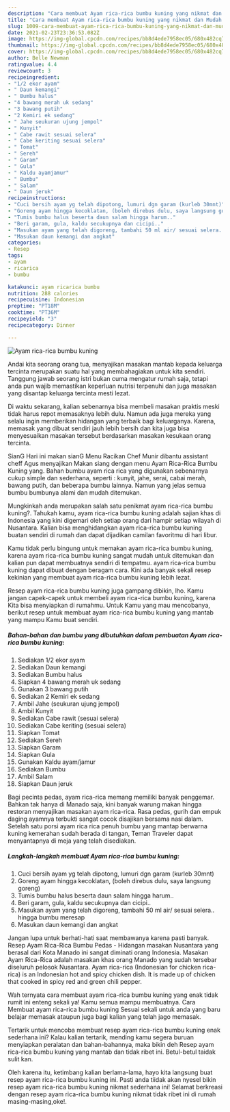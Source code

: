 ```yaml
---
description: "Cara membuat Ayam rica-rica bumbu kuning yang nikmat dan Mudah Dibuat"
title: "Cara membuat Ayam rica-rica bumbu kuning yang nikmat dan Mudah Dibuat"
slug: 1009-cara-membuat-ayam-rica-rica-bumbu-kuning-yang-nikmat-dan-mudah-dibuat
date: 2021-02-23T23:36:53.082Z
image: https://img-global.cpcdn.com/recipes/bb8d4ede7958ec05/680x482cq70/ayam-rica-rica-bumbu-kuning-foto-resep-utama.jpg
thumbnail: https://img-global.cpcdn.com/recipes/bb8d4ede7958ec05/680x482cq70/ayam-rica-rica-bumbu-kuning-foto-resep-utama.jpg
cover: https://img-global.cpcdn.com/recipes/bb8d4ede7958ec05/680x482cq70/ayam-rica-rica-bumbu-kuning-foto-resep-utama.jpg
author: Belle Newman
ratingvalue: 4.4
reviewcount: 3
recipeingredient:
- "1/2 ekor ayam"
- " Daun kemangi"
- " Bumbu halus"
- "4 bawang merah uk sedang"
- "3 bawang putih"
- "2 Kemiri ek sedang"
- " Jahe seukuran ujung jempol"
- " Kunyit"
- " Cabe rawit sesuai selera"
- " Cabe keriting sesuai selera"
- " Tomat"
- " Sereh"
- " Garam"
- " Gula"
- " Kaldu ayamjamur"
- " Bumbu"
- " Salam"
- " Daun jeruk"
recipeinstructions:
- "Cuci bersih ayam yg telah dipotong, lumuri dgn garam (kurleb 30mnt)"
- "Goreng ayam hingga kecoklatan, (boleh direbus dulu, saya langsung goreng)"
- "Tumis bumbu halus beserta daun salam hingga harum.."
- "Beri garam, gula, kaldu secukupnya dan cicipi.."
- "Masukan ayam yang telah digoreng, tambahi 50 ml air/ sesuai selera.. hingga bumbu meresap"
- "Masukan daun kemangi dan angkat"
categories:
- Resep
tags:
- ayam
- ricarica
- bumbu

katakunci: ayam ricarica bumbu 
nutrition: 288 calories
recipecuisine: Indonesian
preptime: "PT18M"
cooktime: "PT36M"
recipeyield: "3"
recipecategory: Dinner

---
```



![Ayam rica-rica bumbu kuning](https://img-global.cpcdn.com/recipes/bb8d4ede7958ec05/680x482cq70/ayam-rica-rica-bumbu-kuning-foto-resep-utama.jpg)

Andai kita seorang orang tua, menyajikan masakan mantab kepada keluarga tercinta merupakan suatu hal yang membahagiakan untuk kita sendiri. Tanggung jawab seorang istri bukan cuma mengatur rumah saja, tetapi anda pun wajib memastikan keperluan nutrisi terpenuhi dan juga masakan yang disantap keluarga tercinta mesti lezat.

Di waktu  sekarang, kalian sebenarnya bisa membeli masakan praktis meski tidak harus repot memasaknya lebih dulu. Namun ada juga mereka yang selalu ingin memberikan hidangan yang terbaik bagi keluarganya. Karena, memasak yang dibuat sendiri jauh lebih bersih dan kita juga bisa menyesuaikan masakan tersebut berdasarkan masakan kesukaan orang tercinta. 

SianG Hari ini makan sianG Menu Racikan Chef Munir dibantu assistant cheff Agus menyajikan Makan siang dengan menu Ayam Rica-Rica Bumbu Kuning yang. Bahan bumbu ayam rica rica yang digunakan sebenarnya cukup simple dan sederhana, seperti : kunyit, jahe, serai, cabai merah, bawang putih, dan beberapa bumbu lainnya. Namun yang jelas semua bumbu bumbunya alami dan mudah ditemukan.

Mungkinkah anda merupakan salah satu penikmat ayam rica-rica bumbu kuning?. Tahukah kamu, ayam rica-rica bumbu kuning adalah sajian khas di Indonesia yang kini digemari oleh setiap orang dari hampir setiap wilayah di Nusantara. Kalian bisa menghidangkan ayam rica-rica bumbu kuning buatan sendiri di rumah dan dapat dijadikan camilan favoritmu di hari libur.

Kamu tidak perlu bingung untuk memakan ayam rica-rica bumbu kuning, karena ayam rica-rica bumbu kuning sangat mudah untuk ditemukan dan kalian pun dapat membuatnya sendiri di tempatmu. ayam rica-rica bumbu kuning dapat dibuat dengan beragam cara. Kini ada banyak sekali resep kekinian yang membuat ayam rica-rica bumbu kuning lebih lezat.

Resep ayam rica-rica bumbu kuning juga gampang dibikin, lho. Kamu jangan capek-capek untuk membeli ayam rica-rica bumbu kuning, karena Kita bisa menyiapkan di rumahmu. Untuk Kamu yang mau mencobanya, berikut resep untuk membuat ayam rica-rica bumbu kuning yang mantab yang mampu Kamu buat sendiri.

<!--inarticleads1-->

##### Bahan-bahan dan bumbu yang dibutuhkan dalam pembuatan Ayam rica-rica bumbu kuning:

1. Sediakan 1/2 ekor ayam
1. Sediakan  Daun kemangi
1. Sediakan  Bumbu halus
1. Siapkan 4 bawang merah uk sedang
1. Gunakan 3 bawang putih
1. Sediakan 2 Kemiri ek sedang
1. Ambil  Jahe (seukuran ujung jempol)
1. Ambil  Kunyit
1. Sediakan  Cabe rawit (sesuai selera)
1. Sediakan  Cabe keriting (sesuai selera)
1. Siapkan  Tomat
1. Sediakan  Sereh
1. Siapkan  Garam
1. Siapkan  Gula
1. Gunakan  Kaldu ayam/jamur
1. Sediakan  Bumbu
1. Ambil  Salam
1. Siapkan  Daun jeruk


Bagi pecinta pedas, ayam rica-rica memang memiliki banyak penggemar. Bahkan tak hanya di Manado saja, kini banyak warung makan hingga restoran menyajikan masakan ayam rica-rica. Rasa pedas, gurih dan empuk daging ayamnya terbukti sangat cocok disajikan bersama nasi dalam. Setelah satu porsi ayam rica rica penuh bumbu yang mantap berwarna kuning kemerahan sudah berada di tangan, Teman Traveler dapat menyantapnya di meja yang telah disediakan. 

<!--inarticleads2-->

##### Langkah-langkah membuat Ayam rica-rica bumbu kuning:

1. Cuci bersih ayam yg telah dipotong, lumuri dgn garam (kurleb 30mnt)
1. Goreng ayam hingga kecoklatan, (boleh direbus dulu, saya langsung goreng)
1. Tumis bumbu halus beserta daun salam hingga harum..
1. Beri garam, gula, kaldu secukupnya dan cicipi..
1. Masukan ayam yang telah digoreng, tambahi 50 ml air/ sesuai selera.. hingga bumbu meresap
1. Masukan daun kemangi dan angkat


Jangan lupa untuk berhati-hati saat membawanya karena pasti banyak. Resep Ayam Rica-Rica Bumbu Pedas - Hidangan masakan Nusantara yang berasal dari Kota Manado ini sangat diminati orang Indonesia. Masakan Ayam Rica-Rica adalah masakan khas orang Manado yang sudah tersebar diseluruh pelosok Nusantara. Ayam rica-rica (Indonesian for chicken rica-rica) is an Indonesian hot and spicy chicken dish. It is made up of chicken that cooked in spicy red and green chili pepper. 

Wah ternyata cara membuat ayam rica-rica bumbu kuning yang enak tidak rumit ini enteng sekali ya! Kamu semua mampu membuatnya. Cara Membuat ayam rica-rica bumbu kuning Sesuai sekali untuk anda yang baru belajar memasak ataupun juga bagi kalian yang telah jago memasak.

Tertarik untuk mencoba membuat resep ayam rica-rica bumbu kuning enak sederhana ini? Kalau kalian tertarik, mending kamu segera buruan menyiapkan peralatan dan bahan-bahannya, maka bikin deh Resep ayam rica-rica bumbu kuning yang mantab dan tidak ribet ini. Betul-betul taidak sulit kan. 

Oleh karena itu, ketimbang kalian berlama-lama, hayo kita langsung buat resep ayam rica-rica bumbu kuning ini. Pasti anda tiidak akan nyesel bikin resep ayam rica-rica bumbu kuning nikmat sederhana ini! Selamat berkreasi dengan resep ayam rica-rica bumbu kuning nikmat tidak ribet ini di rumah masing-masing,oke!.

